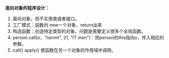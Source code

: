 **面向对象的程序设计：**
1. 面向对象，但不实用类或者接口。
2. 工厂模式：函数内 new一个对象，return出来
3. 构造函数：创造特定类型的对象。问题是需要定义很多个全局函数。
4. person.call(o，"lianmt", 21, "IT men")：把person的this指向o，传入相应的参数。
5. call() apply() 使函数在另一个对象的作用域中调用。

